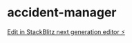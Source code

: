 # accident-manager

[Edit in StackBlitz next generation editor ⚡️](https://stackblitz.com/~/github.com/ThorTech-Gunnar/accident-manager)